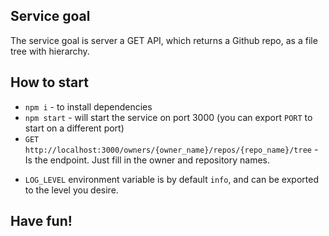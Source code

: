 ## Service goal
The service goal is server a GET API, which returns a Github repo, as a file tree with hierarchy.

## How to start
- `npm i` - to install dependencies
- `npm start` - will start the service on port 3000 (you can export `PORT` to start on a different port)
- `GET http://localhost:3000/owners/{owner_name}/repos/{repo_name}/tree` - Is the endpoint. Just fill in the owner and repository names.
* `LOG_LEVEL` environment variable is by default `info`, and can be exported to the level you desire. 
## Have fun!
